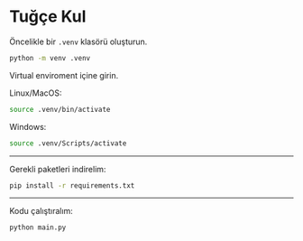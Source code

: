 # Tuğçe Kul

Öncelikle bir `.venv` klasörü oluşturun.

```bash
python -m venv .venv
```

Virtual enviroment içine girin.

Linux/MacOS:
```bash
source .venv/bin/activate
```
Windows:
```bash
source .venv/Scripts/activate
```

---

Gerekli paketleri indirelim:
```bash
pip install -r requirements.txt
```

---

Kodu çalıştıralım:
```bash
python main.py
```